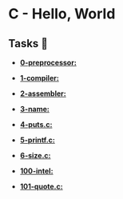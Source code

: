 # C - Hello, World

## Tasks :page_with_curl:

* **[0-preprocessor:](./0-preprocessor)** 

* **[1-compiler:](./1-compiler)** 

* **[2-assembler:](./2-assembler)** 

* **[3-name:](./3-name)** 

* **[4-puts.c:](./4-puts.c)** 

* **[5-printf.c:](./5-printf.c)** 

* **[6-size.c:](./6-size.c)** 

* **[100-intel:](./100-intel)** 

* **[101-quote.c:](./101-quote.c)** 
